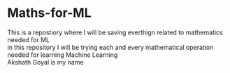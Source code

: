 # Maths-for-ML
This is a repostiory where I will be saving everthign related to mathematics needed for ML
<br/>
in this repository I will be trying each and every mathematical operation needed for learning Machine Learning 
<br/>
Akshath Goyal is my name 



